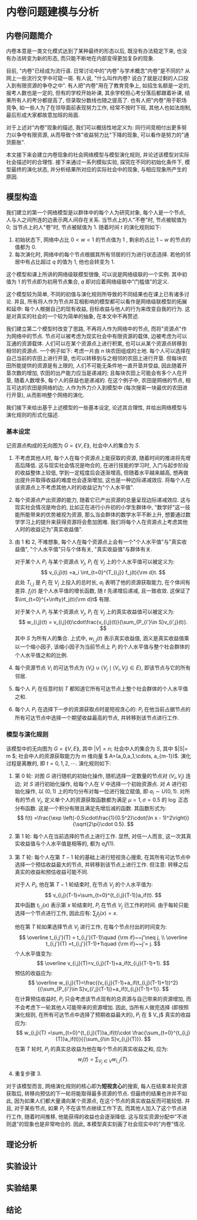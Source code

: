 # 内卷问题建模与分析
## 内卷问题简介

内卷本意是一类文化模式达到了某种最终的形态以后, 既没有办法稳定下来, 也没有办法转变为新的形态, 而只能不断地在内部变得更加复杂的现象. 

目前, "内卷"已经成为流行语. 日常讨论中的"内卷"与学术概念"内卷"是不同的? 从网上一些流行文字中可窥一斑. 有人说, "什么叫作内卷? 说白了就是过剩的人口投入到有限资源的争夺之中". 有人把"内卷"用在了教育竞争上, 如招生名额是一定的, 报考人数也是一定的, 但有的学校开始补课, 其余学校担心考分落后都跟着补课, 结果所有人的考分都提高了, 但录取分数线也随之提高了. 也有人把"内卷"用于职场竞争, 如一些人为了在领导面前表现努力工作, 经常不按时下班, 其他人也如法炮制, 最后形成大家都故意加班的局面. 

对于上述对"内卷"现象的描述, 我们可以概括性地定义为: 同行间竞相付出更多努力以争夺有限资源, 从而导致个体"收益努力比"下降的现象, 可以看作是努力的"通货膨胀". 

本文接下来会建立内卷现象的社会网络模型与模型演化规则, 并论述该模型对实际社会描述时的合理性. 接下来通过一系列模拟实验, 探究在不同的初始化条件下, 模型最终的演化状态, 并分析结果所对应的实际社会中的现象, 与相应现象所产生的原因.

## 模型构造

我们建立的第一个网络模型是以群体中的每个人为研究对象, 每个人是一个节点, 人与人之间所连的边表示两人间存在关系. 当节点上的人"不卷"时, 节点被赋值为 $0$; 当节点上的人"卷"时, 节点被赋值为 $1$. 随着时间 $t$ 的演化规则如下:

1. 初始状态下, 网络中占比 $0<w<1$ 的节点值为 $1$ , 剩余的占比 $1-w$ 的节点的值都为 $0$.
2. 每次演化时, 网络中的每个节点根据其所有邻居的行为进行状态选择. 若他的邻居中有占比超过 $q$ 的值为 1, 他也会转变为 1.

这个模型和课上所讲的网络级联模型很像, 可以说是网络级联的一个实例. 其中初值为 $1$ 的节点即为初用节点集合, $q$ 即对应着网络级联中"门槛值"的定义.

这个模型较为简单, 不同的初值与演化规则所导致的不同结果也在课上已有诸多讨论. 并且, 所有将人作为节点并互相影响的模型都可以看作是网络级联模型的拓展和延申: 每个人根据自己的现有收益, 目标收益与他人的行为来改变自我的行为. 这是对真实的社会的一个较为简单的抽象, 在本文中不再赘述.

我们建立第二个模型时改变了思路, 不再将人作为网络中的节点, 而将"资源点"作为网络中的节点. 节点可以被考虑为现实社会中有限资源的载体, 边被考虑为可以互通的资源载体. 人们可以在某个资源点上进行积累, 也可以从某个资源点转移到相邻的资源点. 一个例子如下: 考虑一片由 $n$ 块农田组成的土地. 每个人可以选择在自己当前的农田上进行开垦, 也可以转移到与之相邻的农田上进行开垦. 但每块农田所能提供的资源是有上限的, 人们不可能无条件地一直开垦并受益, 因此随着开垦次数的增加, 农田的出产能力应当是递减的; 且每块农田上可能会有多个人在开垦, 随着人数增多, 每个人的获益也是递减的. 在这个例子中, 农田是网络的节点, 相互可达的农田是网络的边; 人作为外力介入到模型中 (每次搜索一块最优的农田进行开垦), 从而影响整个网络的演化.

我们接下来给出基于上述模型的一些基本设定, 论述其合理性, 并给出网络模型与演化规则的形式化描述.

### 基本设定

记资源点构成的无向图为 $G=\lang V,E\rang$, 社会中人的集合为 $S$.

1. 不考虑其他人时, 每个人在每个资源点上能获取的资源, 随着时间的推进将先增高后降低. 这与现实社会情况是吻合的, 在进行技能的学习时, 入门与起步阶段的收益整体上较低, 学到一定程度后会逐渐增高, 但随着水平越来越高, 想再做出提升并取得收益的难度也会逐渐增加, 这也是一种边际递减效应. 将每个人在该资源点上不考虑其他人时的收益记为"个人水平值".

2. 每个资源点产出资源的能力, 随着它已产出资源的总量呈现边际递减效应. 这与现实社会情况是吻合的, 比如正在进行小升初的小学生群体中, "数学好"这一技能所能带来的优势被视为资源, 那么当会群体的数学水平不断上升, 想要通过数学学习上的提升来获得资源将会愈加困难. 我们将每个人在资源点上考虑其他人时的收益记为"真实收益值".

3. 由 $1$ 和 $2$, 不难想象, 每个人在每个资源点上会有一个"个人水平值"与"真实收益值", "个人水平值"只与个体有关, "真实收益值"与群体有关. 

   对于某个人 $P_i$ 与某个资源点 $V_j$, $P_i$ 在 $V_j$ 上的个人水平值可以被定义为:
   $$
   v_{i,j}(t) =a_i \int_{t=0}^{T_{i,j}} f_j(t){\rm d}t.
   $$
   此处 $T_{i,j}$ 是 $P_i$ 在 $V_j$ 上投入的总时长, $a_i$ 表明了他的资源获取能力, 在个体间有差异. $f_j(t)$ 是个人水平值的增长函数, 随 $t$ 先递增后递减, 且一致收敛. 这保证了 $\int_{t=0}^{+\infty}f_j(t){\rm d}t$ 有限.

   对于某个人 $P_i$ 与某个资源点 $V_j$, $P_i$ 在 $V_j$ 上的真实收益值可以被定义为:
   $$
   w_{i,j}(t) = v_{i,j}(t)\cdot\frac{v_{i,j}(t)}{\sum_{P_{i'}\in S}v_{i',j}(t)}.
   $$
   其中 $S$ 为所有人的集合. 上式中, $w_{i,j}(t)$ 表示真实收益值, 涵义是真实收益值乘以一个缩小因子, 该缩小因子为当前节点上 $P_i$ 的个人水平值与整个社会群体的个人水平值之和的比例.

4. 每个资源节点 $V_i$ 的可达节点为 $\{V_i\}\cup \{V_j\mid (V_i,V_j)\in E\}$, 即该节点与它的所有邻居.

5. 每个人 $P_i$ 在任意时刻 $T$ 都知道它所有可达节点上整个社会群体的个人水平值之和.

6. 每个人 $P_i$ 在选择下一步的资源获取点时是短视贪心的: $P_i$ 在他当前占据节点的所有可达节点中选择一个期望收益最高的节点, 并转移到该节点进行工作.

### 模型与演化规则

该模型中的无向图为 $G=\lang V,E\rang$, 其中 $|V|=n$; 社会中人的集合为 $S$, 其中 $|S|= m $; 社会中人的资源获取能力为 $m$ 维向量 $ A=(a_0,a_1,\cdots, a_{m-1})$. 演化过程是离散的, 即 $t = 0,1,2,\cdots$. 演化规则如下:

1. 第 $0$ 轮: 对图 $G$ 进行随机的初始化操作, 随机选择一定数量的节点对 $(V_i,V_j)$ 连边; 对 $S$ 进行初始化操作, 给每个人在 $V$ 中选择一个初始资源点. 对 $A$ 进行初始化操作, 以 $(0,1)$ 上的均匀分布对每一位进行独立赋值, 即 $a_i\sim U(0,1)$. 对所有的节点 $V_j$, 定义单个人的资源获取函数都为满足 $\mu=1,\sigma=0.5$ 的 $\log$ 正态分布函数. 这是一个积分有限且满足先增后减的函数. 其函数形式为:
   $$
   f(t) =\frac{\exp \left(-0.5\cdot\frac{1}{0.5^2}\cdot(\ln x - 1)^2\right)}{\sqrt{2\pi}\cdot 0.5}.
   $$

2. 第 $1$ 轮: 每个人在当前选择的节点上进行工作. 显然, 对任一人而言, 这一次其真实收益值与个人水平值是相等的, 都为 $a_if(1)$.

3. 第 $T$ 轮: 每个人在第 $T-1$ 轮的基础上进行短视贪心搜索, 在其所有可达节点中选择一个预估收益最大的节点, 并转移到该节点上进行工作. 但注意: 转移之后真实的收益和预估收益可能不同.

   对于人 $P_i$, 他在第 $T-1$ 轮结束时, 在节点 $V_j$ 的个人水平值为:
   $$
   v_{i,j}(T-1)=\sum_{t=0}^{t_{i,j}(T-1)}a_if(t).
   $$
   其中函数 $t_{i,j}(x)$ 表示第 $x$ 轮结束时, $P_i$ 在节点 $V_j$ 已工作的时间. 由于每轮只能选择一个节点进行工作, 因此应有: $\sum_{j}t_j(x)=x$.

   他在第 $T$ 轮如果选择节点 $V_j$ 进行工作, 在每个节点付出的时间变为:
   $$
   \overline t_{i,j'}(T) = t_{i,j'}(T-1)\quad {\rm if}~~j'\neq j,
   \\
   \overline t_{i,j'}(T) =t_{i,j'}(T-1)+1\quad {\rm if}~~j'= j.
   $$
   个人水平值变为:
   $$
   \overline v_{i,j}(T)=v_{i,j}(T-1)+a_if(t_{i,j}(T-1)+1).
   $$
   预估的收益应为:
   $$
   \overline w_{i,j}(T)=\frac{(v_{i,j}(T-1)+a_if(t_{i,j}(T-1)+1))^2}{{\sum_{P_{i'}\in S}v_{i',j}(T-1)}+a_if(t_{i,j}(T-1)+1)}.
   $$
   在计算预估收益时, $P_i$ 只会考虑该节点现有的总资源与自己带来的资源增加, 而不会考虑下一轮其他人可能带来的资源增加. 因此, 当所有人做完选择 (即按照演化规则, 在所有可达节点中选择了预期收益最大的), $P_i$ 在 $ V_j$ 真实的收益应为:
   $$
   w_{i,j}(T) =\sum_{t=0}^{t_{i,j}(T)}a_if(t)\cdot \frac{\sum_{t=0}^{t_{i,j}(T)}a_if(t)}{{\sum_{i\in S}v_{i,j}(T)}}.
   $$
   在第 $T$ 轮时, $P_i$ 的真实总收益为他在每个节点的真实收益之和, 应为:
   $$
   w_i(t) = \sum_{V_j\in V}w_{i,j}(T).
   $$

4. 重复步骤 $3$.

对于该模型而言, 网络演化规则的核心即为**短视贪心**的搜索, 每人在结束本轮资源获取后, 转移向预估的下一轮将能取得最多资源的节点. 但最终的结果也许并不如此, 因为如果人们都大量涌向某个资源点, 在这个节点的真实收益反而可能较低. 并且, 对于某些节点, 如果 $P_i$ 不在该节点继续工作下去, 而其他人加入了这个节点进行工作, 随着时间推移, 他能获得的收益也会逐渐降低. 这与现实资源分配中"不进则退"的现象也是非常吻合的. 因此, 本模型真实刻画了社会现实中的"内卷"情况.

## 理论分析

## 实验设计

## 实验结果

## 结论 
